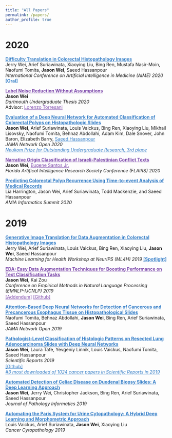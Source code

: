 ```yaml
---
title: "All Papers"
permalink: /papers/
author_profile: true
---
```


# 2020

<a href="https://arxiv.org/abs/2004.12535" style="color:#357EC7" target="_blank"><b>Difficulty Translation in Colorectal Histopathology Images</b></a>  
Jerry Wei, Arief Suriawinata, Xiaoying Liu, Bing Ren, Mustafa Nasir-Moin, Naofumi Tomita, **Jason Wei**, Saeed Hassanpour  
*International Conference on Artificial Intelligence in Medicine (AIME) 2020* <a style="color:#357EC7" target="_blank"><b>[Oral]</b></a>  

<a href="https://www.cs.dartmouth.edu/~trdata/reports/TR2020-899.pdf" style="color:#7d49ab" target="_blank"><b>Label Noise Reduction Without Assumptions</b></a>  
**Jason Wei**  
*Dartmouth Undergraduate Thesis 2020*  
Advisor: <a href="https://www.cs.dartmouth.edu/~lorenzo/home.html" style="color:#7d49ab" target="_blank">Lorenzo Torresani</a> <br>  

<a href="https://jamanetwork.com/journals/jamanetworkopen/fullarticle/2764906" style="color:#357EC7" target="_blank"><b>Evaluation of a Deep Neural Network for Automated Classification of Colorectal Polyps on Histopathologic Slides</b></a>  
**Jason Wei**, Arief Suriawinata, Louis Vaickus, Bing Ren, Xiaoying Liu, Mikhail Lisovsky, Naofumi Tomita, Behnaz Abdollahi, Adam Kim, Dale Snover, John Baron, Elizabeth Barry, <a href="https://www.hassanpourlab.com/" style="color:#357EC7" target="_blank">Saeed Hassanpour</a>    
*JAMA Network Open 2020*  
<a href="https://neukom.dartmouth.edu/research/neukom-research-prizes/2020-neukom-research-prize-winners" style="color:#357EC7" target="_blank"><i>Neukom Prize for Outstanding Undergraduate Research, 3rd place</i></a>  

<a href="https://www.aaai.org/ocs/index.php/FLAIRS/FLAIRS20/paper/view/18443" style="color:#7d49ab" target="_blank"><b>Narrative Origin Classification of Israeli-Palestinian Conflict Texts</b></a>  
**Jason Wei**, <a href="http://di2ag.thayer.dartmouth.edu/~eugene/" style="color:#7d49ab" target="_blank">Eugene Santos Jr.</a>  
*Florida Artifical Intelligence Research Society Conference (FLAIRS) 2020*   

<a href="https://www.ncbi.nlm.nih.gov/pmc/articles/PMC7233054/" style="color:#357EC7" target="_blank"><b>Predicting Colorectal Polyp Recurrence Using Time-to-event Analysis of Medical Records</b></a>     
Lia Harrington, Jason Wei, Arief Suriawinata, Todd Mackenzie, and Saeed Hassanpour    
*AMIA Informatics Summit 2020*   

# 2019

<a href="https://arxiv.org/abs/1910.05827" style="color:#357EC7" target="_blank"><b>Generative Image Translation for Data Augmentation in Colorectal Histopathology Images</b></a>  
Jerry Wei, Arief Suriawinata, Louis Vaickus, Bing Ren, Xiaoying Liu, **Jason Wei**, Saeed Hassanpour  
*Machine Learning for Health Workshop at NeurIPS (ML4H) 2019* <a href="https://slideslive.com/38923239/spotlight-paper-talks?t=1095" style="color:#357EC7" target="_blank"><b>[Spotlight]</b></a>  

<a href="https://www.aclweb.org/anthology/D19-1670.pdf" style="color:#7d49ab" target="_blank"><b>EDA: Easy Data Augmentation Techniques for Boosting Performance on Text Classification Tasks</b></a>  
**Jason Wei**, Kai Zou  
*Conference on Empirical Methods in Natural Language Processing (EMNLP-IJCNLP) 2019* <br>
<a href="https://jasonwei20.github.io/addendum_eda/" style="color:#7d49ab" target="_blank">[Addendum]</a>
<a href="https://github.com/jasonwei20/eda_nlp" style="color:#7d49ab" target="_blank">[Github]</a>
<img height="16" src="https://img.shields.io/github/stars/jasonwei20/eda_nlp.svg?logo=github&logoColor=white&colorA=navy&link=https://github.com/jasonwei20/eda_nlp&link=https://github.com/jasonwei20/eda_nlp">  

<a href="https://jamanetwork.com/journals/jamanetworkopen/fullarticle/2753982" style="color:#357EC7" target="_blank"><b>Attention-Based Deep Neural Networks for Detection of Cancerous and Precancerous Esophagus Tissue on Histopathological Slides</b></a>  
Naofumi Tomita, Behnaz Abdollahi, **Jason Wei**, Bing Ren, Arief Suriawinata, Saeed Hassanpour  
*JAMA Network Open 2019*   

<a href="https://www.nature.com/articles/s41598-019-40041-7" style="color:#357EC7" target="_blank"><b>Pathologist-Level Classification of Histologic Patterns on Resected Lung Adenocarcinoma Slides with Deep Neural Networks</b></a>  
**Jason Wei**, Laura Tafe, Yevgeniy Linnik, Louis Vaickus, Naofumi Tomita, Saeed Hassanpour    
*Scientific Reports 2019*  
<a href="https://github.com/BMIRDS/deepslide" style="color:#357EC7" target="_blank">[Github]</a> 
<img height="16" src="https://img.shields.io/github/stars/BMIRDS/deepslide.svg?logo=github&logoColor=white&colorA=navy&link=https://github.com/BMIRDS/deepslide&link=https://github.com/BMIRDS/deepslide">  
<a href="https://www.nature.com/collections/ghegcgfbdi" style="color:#357EC7" target="_blank"><i>#3 most downloaded of 1024 cancer papers in Scientific Reports in 2019</i></a>   

<a href="http://www.jpathinformatics.org/article.asp?issn=2153-3539;year=2019;volume=10;issue=1;spage=7;epage=7;aulast=Wei" style="color:#357EC7" target="_blank"><b>Automated Detection of Celiac Disease on Duodenal Biopsy Slides: A Deep Learning Approach</b></a>  
**Jason Wei**, Jerry Wei, Christopher Jackson, Bing Ren, Arief Suriawinata, Saeed Hassanpour  
*Journal of Pathology Informatics 2019*   

<a href="https://onlinelibrary.wiley.com/doi/abs/10.1002/cncy.22099" style="color:#357EC7" target="_blank"><b>Automating the Paris System for Urine Cytopathology: A Hybrid Deep Learning and Morphometric Approach</b></a>  
Louis Vaickus, Arief Suriawinata, **Jason Wei**, Xiaoying Liu  
*Cancer Cytopathology 2019*  